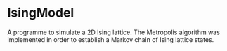 # IsingModel
A programme to simulate a 2D Ising lattice. The Metropolis algorithm was implemented in order to establish a Markov chain of Ising lattice states.

